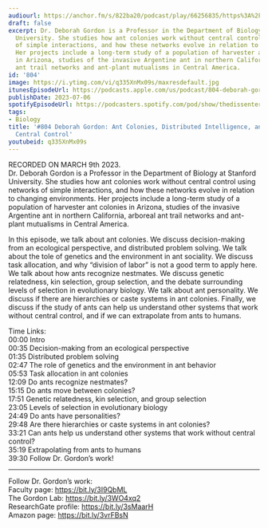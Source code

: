 ```yaml
---
audiourl: https://anchor.fm/s/822ba20/podcast/play/66256835/https%3A%2F%2Fd3ctxlq1ktw2nl.cloudfront.net%2Fstaging%2F2023-2-9%2Ff2e882ad-e930-b829-f2ae-50058a152f07.m4a
draft: false
excerpt: Dr. Deborah Gordon is a Professor in the Department of Biology at Stanford
  University. She studies how ant colonies work without central control using networks
  of simple interactions, and how these networks evolve in relation to changing environments.
  Her projects include a long-term study of a population of harvester ant colonies
  in Arizona, studies of the invasive Argentine ant in northern California, arboreal
  ant trail networks and ant-plant mutualisms in Central America.
id: '804'
image: https://i.ytimg.com/vi/q335XnMx09s/maxresdefault.jpg
itunesEpisodeUrl: https://podcasts.apple.com/us/podcast/804-deborah-gordon-ant-colonies-distributed-intelligence/id1451347236?i=1000619602402&uo=4
publishDate: 2023-07-06
spotifyEpisodeUrl: https://podcasters.spotify.com/pod/show/thedissenter/episodes/804-Deborah-Gordon-Ant-Colonies--Distributed-Intelligence--and-Systems-Without-Central-Control-e204gg3
tags:
- Biology
title: '#804 Deborah Gordon: Ant Colonies, Distributed Intelligence, and Systems Without
  Central Control'
youtubeid: q335XnMx09s
---
```

<div class="timelinks">

RECORDED ON MARCH 9th 2023.  
Dr. Deborah Gordon is a Professor in the Department of Biology at Stanford University. She studies how ant colonies work without central control using networks of simple interactions, and how these networks evolve in relation to changing environments. Her projects include a long-term study of a population of harvester ant colonies in Arizona, studies of the invasive Argentine ant in northern California, arboreal ant trail networks and ant-plant mutualisms in Central America.

In this episode, we talk about ant colonies. We discuss decision-making from an ecological perspective, and distributed problem solving. We talk about the tole of genetics and the environment in ant sociality. We discuss task allocation, and why “division of labor” is not a good term to apply here. We talk about how ants recognize nestmates. We discuss genetic relatedness, kin selection, group selection, and the debate surrounding levels of selection in evolutionary biology. We talk about ant personality. We discuss if there are hierarchies or caste systems in ant colonies. Finally, we discuss if the study of ants can help us understand other systems that work without central control, and if we can extrapolate from ants to humans.

Time Links:  
<time>00:00</time> Intro  
<time>00:35</time> Decision-making from an ecological perspective  
<time>01:35</time> Distributed problem solving  
<time>02:47</time> The role of genetics and the environment in ant behavior  
<time>05:53</time> Task allocation in ant colonies  
<time>12:09</time> Do ants recognize nestmates?  
<time>15:15</time> Do ants move between colonies?  
<time>17:51</time> Genetic relatedness, kin selection, and group selection  
<time>23:05</time> Levels of selection in evolutionary biology  
<time>24:49</time> Do ants have personalities?  
<time>29:48</time> Are there hierarchies or caste systems in ant colonies?  
<time>33:21</time> Can ants help us understand other systems that work without central control?  
<time>35:19</time> Extrapolating from ants to humans  
<time>39:30</time> Follow Dr. Gordon’s work!

---

Follow Dr. Gordon’s work:  
Faculty page: https://bit.ly/3I9QbML  
The Gordon Lab: https://bit.ly/3WO4xq2  
ResearchGate profile: https://bit.ly/3sMaarH  
Amazon page: https://bit.ly/3vrFBsN
</div>

